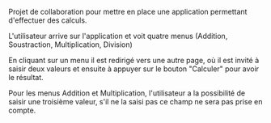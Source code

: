Projet de collaboration pour mettre en place une application permettant d'effectuer des calculs.

L'utilisateur arrive sur l'application et voit quatre menus (Addition, Soustraction, Multiplication, Division)

En cliquant sur un menu il est redirigé vers une autre page, où il est invité à saisir deux valeurs et ensuite à appuyer sur le bouton "Calculer" pour avoir le résultat.

Pour les menus Addition et Multiplication, l'utilisateur a la possibilité de saisir une troisième valeur, s'il ne la saisi pas ce champ ne sera pas prise en compte.
	
